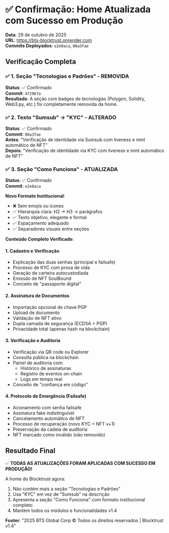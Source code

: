 # ✅ Confirmação: Home Atualizada com Sucesso em Produção

**Data**: 29 de outubro de 2025  
**URL**: https://bts-blocktrust.onrender.com  
**Commits Deployados**: `e2e0aca`, `00a3fae`

## Verificação Completa

### ✅ 1. Seção "Tecnologias e Padrões" - REMOVIDA

**Status**: ✅ Confirmado  
**Commit**: `472967a`  
**Resultado**: A seção com badges de tecnologias (Polygon, Solidity, Web3.py, etc.) foi completamente removida da home.

### ✅ 2. Texto "Sumsub" → "KYC" - ALTERADO

**Status**: ✅ Confirmado  
**Commit**: `00a3fae`  
**Antes**: "Verificação de identidade via Sumsub com liveness e mint automático de NFT"  
**Depois**: "Verificação de identidade via KYC com liveness e mint automático de NFT"

### ✅ 3. Seção "Como Funciona" - ATUALIZADA

**Status**: ✅ Confirmado  
**Commit**: `e2e0aca`  

**Novo Formato Institucional**:
- ❌ Sem emojis ou ícones
- ✅ Hierarquia clara: H2 → H3 → parágrafos
- ✅ Texto objetivo, elegante e formal
- ✅ Espaçamento adequado
- ✅ Separadores visuais entre seções

**Conteúdo Completo Verificado**:

#### 1. Cadastro e Verificação
- Explicação das duas senhas (principal e failsafe)
- Processo de KYC com prova de vida
- Geração de carteira autocustodiada
- Emissão de NFT SoulBound
- Conceito de "passaporte digital"

#### 2. Assinatura de Documentos
- Importação opcional de chave PGP
- Upload de documento
- Validação de NFT ativo
- Dupla camada de segurança (ECDSA + PGP)
- Privacidade total (apenas hash na blockchain)

#### 3. Verificação e Auditoria
- Verificação via QR code ou Explorer
- Consulta pública na blockchain
- Painel de auditoria com:
  - Histórico de assinaturas
  - Registro de eventos on-chain
  - Logs em tempo real
- Conceito de "confiança em código"

#### 4. Protocolo de Emergência (Failsafe)
- Acionamento com senha failsafe
- Assinatura fake indistinguível
- Cancelamento automático de NFT
- Processo de recuperação (novo KYC + NFT v+1)
- Preservação da cadeia de auditoria
- NFT marcado como inválido (não removido)

## Resultado Final

✅ **TODAS AS ATUALIZAÇÕES FORAM APLICADAS COM SUCESSO EM PRODUÇÃO!**

A home do Blocktrust agora:
1. Não contém mais a seção "Tecnologias e Padrões"
2. Usa "KYC" em vez de "Sumsub" na descrição
3. Apresenta a seção "Como Funciona" com formato institucional completo
4. Mantém todos os módulos e funcionalidades v1.4

**Footer**: "2025 BTS Global Corp © Todos os direitos reservados | Blocktrust v1.4"

